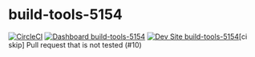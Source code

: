 # build-tools-5154

[![CircleCI](https://circleci.com/gh/pantheon-ci-bot/build-tools-5154.svg?style=shield)](https://circleci.com/gh/pantheon-ci-bot/build-tools-5154)
[![Dashboard build-tools-5154](https://img.shields.io/badge/dashboard-build_tools_5154-yellow.svg)](https://dashboard.pantheon.io/sites/d8cc861b-be4d-42e8-a17a-fe78e67a5e81#dev/code)
[![Dev Site build-tools-5154](https://img.shields.io/badge/site-build_tools_5154-blue.svg)](http://dev-build-tools-5154.pantheonsite.io/)[ci skip] Pull request that is not tested (#10)

